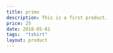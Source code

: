 ```yaml
---  
title: primo
description: This is a first product.
price: 25
date: 2018-05-01
tags:  "tshirt"
layout: product
---
```

